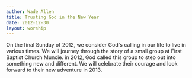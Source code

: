 ```yaml
--- 
author: Wade Allen 
title: Trusting God in the New Year 
date: 2012-12-30 
layout: worship 
---
```


On the final Sunday of 2012, we consider God's calling in our life to live in various times. We will journey through the story of a small group at First Baptist Church Muncie. in 2012, God called this group to step out into something new and different. We will celebrate their courage and look forward to their new adventure in 2013.